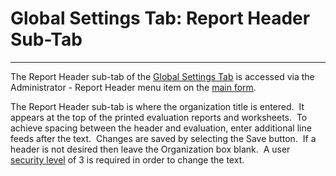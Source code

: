 # Global Settings Tab: Report Header     Sub-Tab 
-----

The Report Header sub-tab of the [Global Settings Tab](<globset.md>) 
is accessed via the Administrator - Report Header menu item on the
[main form](<7jjr.md>).

The Report Header sub-tab is where the organization title is entered.&nbsp; It 
appears at the top of the printed evaluation reports and worksheets.&nbsp; To 
achieve spacing between the header and evaluation, enter additional line feeds 
after the text.&nbsp; Changes are saved by selecting the Save button.&nbsp; If a 
header is not desired then leave the Organization box blank.&nbsp; A user
[security level](<7gj4.md>) of 3 is required in order to change 
the text.
